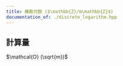 ```yaml
---
title: 離散対数 ($\mathbb{Z}/m\mathbb{Z}$)
documentation_of: ./discrete_logarithm.hpp
---
```

## 計算量
$\mathcal{O} (\sqrt{m})$